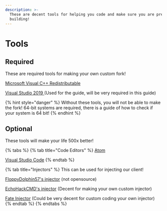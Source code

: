 ```yaml
---
description: >-
  These are decent tools for helping you code and make sure you are prepared for
  building!
---
```


# Tools

## Required

These are required tools for making your own custom fork!

[Microsoft Visual C++ Redistributable](https://aka.ms/vs/16/release/vc_redist.x64.exe) 

[Visual Studio 2019 ](https://visualstudio.microsoft.com/thank-you-downloading-visual-studio/?sku=Community&rel=16)\(Used for the guide, will be very required in this guide\)

{% hint style="danger" %}
Without these tools, you will not be able to make the fork! 64-bit systems are required, there is a guide of how to check if your system is 64 bit!
{% endhint %}

## Optional

These tools will make your life 500x better!

{% tabs %}
{% tab title="Code Editors" %}
[Atom](https://atom.io/download/windows_x64)

[Visual Studio Code](https://code.visualstudio.com/sha/download?build=stable&os=win32-x64-user)
{% endtab %}

{% tab title="Injectors" %}
This can be used for injecting our client!

[FloppyDolphin57's injector](https://github.com/FloppyDolphin57/HorionDebugInjector) \(not opensource\)

[EchoHackCMD's injector](https://github.com/EchoHackCmd/Minecraft_DLL_Injector) \(Decent for making your own custom injector\)

[Fate Injector](https://github.com/fligger/FateInjector) \(Could be very decent for custom coding your own injector\)
{% endtab %}
{% endtabs %}



